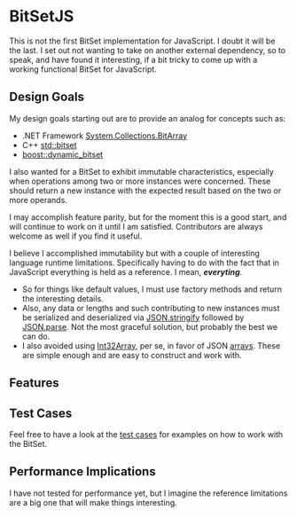 # BitSetJS

This is not the first BitSet implementation for JavaScript. I doubt it will be the last. I set out not wanting to take on another external dependency, so to speak, and have found it interesting, if a bit tricky to come up with a working functional BitSet for JavaScript.

## Design Goals

My design goals starting out are to provide an analog for concepts such as:

* .NET Framework [System.Collections.BitArray](http://msdn.microsoft.com/en-us/library/system.collections.bitarray.aspx)
* C++ [std::bitset](http://www.cplusplus.com/reference/bitset/bitset/)
* [boost::dynamic_bitset](http://www.boost.org/doc/libs/1_60_0/libs/dynamic_bitset/dynamic_bitset.html)

I also wanted for a BitSet to exhibit immutable characteristics, especially when operations among two or more instances were concerned. These should return a new instance with the expected result based on the two or more operands.

I may accomplish feature parity, but for the moment this is a good start, and will continue to work on it until I am satisfied. Contributors are always welcome as well if you find it useful.

I believe I accomplished immutability but with a couple of interesting language runtime limitations. Specifically having to do with the fact that in JavaScript everything is held as a reference. I mean, ***everyting***.

* So for things like default values, I must use factory methods and return the interesting details.
* Also, any data or lengths and such contributing to new instances must be serialized and deserialized via [JSON.stringify](http://developer.mozilla.org/en-US/docs/Web/JavaScript/Reference/Global_Objects/JSON/stringify) followed by [JSON.parse](http://developer.mozilla.org/en-US/docs/Web/JavaScript/Reference/Global_Objects/JSON/parse). Not the most graceful solution, but probably the best we can do.
* I also avoided using [Int32Array](http://developer.mozilla.org/en-US/docs/Web/JavaScript/Reference/Global_Objects/Int32Array), per se, in favor of JSON [arrays](http://www.w3schools.com/json/json_syntax.asp). These are simple enough and are easy to construct and work with.

## Features

## Test Cases

Feel free to have a look at the [test cases](http://github.com/mwpowellhtx/bitsetjs/blob/master/src/BitsetJS/TestFixture.html) for examples on how to work with the BitSet.

## Performance Implications

I have not tested for performance yet, but I imagine the reference limitations are a big one that will make things interesting.
